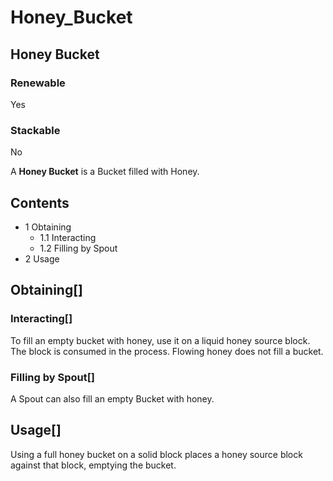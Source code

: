 # Honey_Bucket

## Honey Bucket

### Renewable

Yes

### Stackable

No

A **Honey Bucket** is a Bucket filled with Honey.

## Contents

- 1 Obtaining
    - 1.1 Interacting
    - 1.2 Filling by Spout
- 2 Usage

## Obtaining[]

### Interacting[]

To fill an empty bucket with honey, use it on a liquid honey source block. The block is consumed in the process. Flowing honey does not fill a bucket.

### Filling by Spout[]

A Spout can also fill an empty Bucket with honey.

## Usage[]

Using a full honey bucket on a solid block places a honey source block against that block, emptying the bucket.